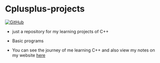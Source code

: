 # Cplusplus-projects

[![GitHub](https://img.shields.io/github/license/Medochikita/Discord-bot?style=for-the-badge)](https://github.com/Medochikita/Cplusplus-projects/blob/main/LICENSE.md)

- just a repository for my learning projects of C++
- Basic programs

- You can see the journey of me learning C++ and also view my notes on my website [here](https://medochikita.github.io)
